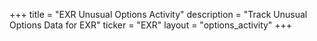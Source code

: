 +++
title = "EXR Unusual Options Activity"
description = "Track Unusual Options Data for EXR"
ticker = "EXR"
layout = "options_activity"
+++

